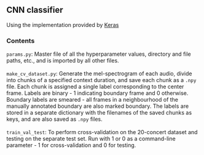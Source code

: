 ## CNN classifier
Using the implementation provided by [Keras](https://keras.io/) </br>

### Contents
```params.py```: Master file of all the hyperparameter values, directory and file paths, etc., and is imported by all other files. </br> </br>
```make_cv_dataset.py```: Generate the mel-spectrogram of each audio, divide into chunks of a specified context duration, and save each chunk as a ```.npy``` file. 
Each chunk is assigned a single label corresponding to the center frame. Labels are binary - 1 indicating boundary frame and 0 otherwise. 
Boundary labels are smeared \- all frames in a neighbourhood of the manually annotated boundary are also marked boundary. 
The labels are stored in a separate dictionary with the filenames of the saved chunks as keys, and are also saved as ```.npy``` files.
</br> </br>
```train_val_test```: To perform cross-validation on the 20-concert dataset and testing on the separate test set. Run with 1 or 0 as a command-line parameter - 
1 for cross-validation and 0 for testing. </br> </br>
